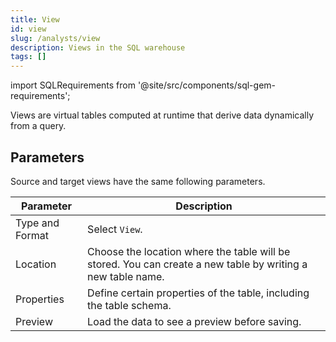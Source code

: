 ```yaml
---
title: View
id: view
slug: /analysts/view
description: Views in the SQL warehouse
tags: []
---
```


import SQLRequirements from '@site/src/components/sql-gem-requirements';

<SQLRequirements
  execution_engine="SQL Warehouse"
  sql_package_name=""
  sql_package_version=""
/>

Views are virtual tables computed at runtime that derive data dynamically from a query.

## Parameters

Source and target views have the same following parameters.

| Parameter       | Description                                                                                                 |
| --------------- | ----------------------------------------------------------------------------------------------------------- |
| Type and Format | Select `View`.                                                                                              |
| Location        | Choose the location where the table will be stored. You can create a new table by writing a new table name. |
| Properties      | Define certain properties of the table, including the table schema.                                         |
| Preview         | Load the data to see a preview before saving.                                                               |

<!--
### Source properties

| Property                     | Description                                           | Default           |
| ---------------------------- | ----------------------------------------------------- | ----------------- |
| Description                  | Description of the table.                             | Copilot-generated |
| Identifier                   | Specific name to identify the table.                  |                   |
| Loaded At Field              | Timestamp used to determine freshness of data.        |                   |
| Tags                         | Tags for organizing or classifying the source.        |                   |
| Freshness Warn After Count   | Threshold count before raising a warning.             | `0`               |
| Freshness Warn After Period  | Time unit used with above count.                      | hour              |
| Freshness Error After Count  | Threshold count before marking freshness as an error. | `0`               |
| Freshness Error After Period | Time unit used with above count.                      | hour              |
| Freshness Filter             | Optional SQL clause to restrict freshness checks.     |                   |
| Quoting Database             | Whether to quote database name in SQL                 |                   |
| Quoting Schema               | Whether to quote schema name in SQL                   |                   |
| Quoting Identifier           | Whether to quote identifier in SQL                    |                   |

### Target properties

| Property                     | Description                                           | Default           |
| ---------------------------- | ----------------------------------------------------- | ----------------- |
| Description                  | Description of the table.                             | Copilot-generated |
| Identifier                   | Specific name to identify the table.                  | None              |
| Loaded At Field              | Timestamp used to determine freshness of data.        | None              |
| Tags                         | Tags for organizing or classifying the source.        | None              |
| Freshness Warn After Count   | Threshold count before raising a warning.             | `0`               |
| Freshness Warn After Period  | Time unit used with above count.                      | hour              |
| Freshness Error After Count  | Threshold count before marking freshness as an error. | `0`               |
| Freshness Error After Period | Time unit used with above count.                      | hour              |
| Freshness Filter             | Optional SQL clause to restrict freshness checks.     | None              |
| Quoting Database             | Whether to quote database name in SQL.                | Disabled          |
| Quoting Schema               | Whether to quote schema name in SQL.                  | Disabled          |
| Quoting Identifier           | Whether to quote identifier in SQL.                   | Disabled          |
| Contract Enforced            |                                                       | false             |
| Show Docs                    |                                                       | false             |
| Enabled                      | Enable or disable the model.                          | true              |
| Meta                         | Set metadata for the table.                           | None              |
| Group                        |                                                       | None              |
| Persist Docs Columns         |                                                       | false             |
| Persist Docs Relations       |                                                       | false             |
| Clustered By                 |                                                       | `+`               |
| Buckets                      |                                                       | `0`               | -->
